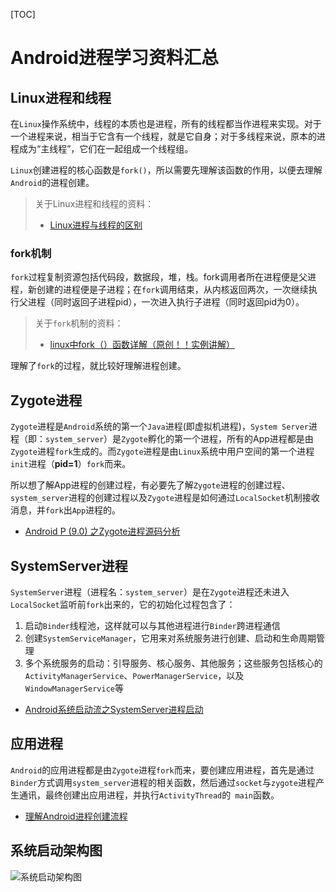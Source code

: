 [TOC]

# Android进程学习资料汇总

## Linux进程和线程

在`Linux`操作系统中，线程的本质也是进程，所有的线程都当作进程来实现。对于一个进程来说，相当于它含有一个线程，就是它自身；对于多线程来说，原本的进程成为“主线程”，它们在一起组成一个线程组。

`Linux`创建进程的核心函数是`fork()`，所以需要先理解该函数的作用，以便去理解`Android`的进程创建。

> 关于Linux进程和线程的资料：
>
> - [Linux进程与线程的区别](https://my.oschina.net/cnyinlinux/blog/422207)

### fork机制

`fork`过程复制资源包括代码段，数据段，堆，栈。fork调用者所在进程便是父进程，新创建的进程便是子进程；在`fork`调用结束，从内核返回两次，一次继续执行父进程（同时返回子进程pid），一次进入执行子进程（同时返回pid为0）。

> 关于`fork`机制的资料：
>
> - [linux中fork（）函数详解（原创！！实例讲解）](https://blog.csdn.net/jason314/article/details/5640969)

理解了`fork`的过程，就比较好理解进程创建。

## Zygote进程

`Zygote`进程是`Android`系统的第一个`Java`进程(即虚拟机进程)，`System Server`进程（即：`system_server`）是`Zygote`孵化的第一个进程，所有的App进程都是由`Zygote`进程`fork`生成的。而`Zygote`进程是由`Linux`系统中用户空间的第一个进程`init`进程（**pid=1**）`fork`而来。

所以想了解App进程的创建过程，有必要先了解`Zygote`进程的创建过程、`system_server`进程的创建过程以及`Zygote`进程是如何通过`LocalSocket`机制接收消息，并`fork`出`App`进程的。

- [Android P (9.0) 之Zygote进程源码分析](https://blog.csdn.net/wangzaieee/article/details/85003806)

## SystemServer进程

`SystemServer`进程（进程名：`system_server`）是在`Zygote`进程还未进入`LocalSocket`监听前`fork`出来的，它的初始化过程包含了：

1. 启动`Binder`线程池，这样就可以与其他进程进行`Binder`跨进程通信
2. 创建`SystemServiceManager`，它用来对系统服务进行创建、启动和生命周期管理
3. 多个系统服务的启动：引导服务、核心服务、其他服务；这些服务包括核心的`ActivityManagerService`、`PowerManagerService`，以及`WindowManagerService`等

- [Android系统启动流之SystemServer进程启动](https://jsonchao.github.io/2019/03/03/Android系统启动流之SystemServer进程启动/)

## 应用进程

`Android`的应用进程都是由`Zygote`进程`fork`而来，要创建应用进程，首先是通过`Binder`方式调用`system_server`进程的相关函数，然后通过`socket`与`zygote`进程产生通讯，最终创建出应用进程，并执行`ActivityThread`的` main`函数。

- [理解Android进程创建流程](http://gityuan.com/2016/03/26/app-process-create/)

## 系统启动架构图

![系统启动架构图](http://gityuan.com/images/android-arch/android-boot.jpg)